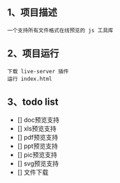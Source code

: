 ## 1、项目描述
```
一个支持所有文件格式在线预览的 js 工具库
```

## 2、项目运行
```
下载 live-server 插件
运行 index.html
```

## 3、todo list
- [] doc预览支持
- [] xls预览支持
- [] pdf预览支持
- [] ppt预览支持
- [] pic预览支持
- [] svg预览支持
- [] 文件下载
